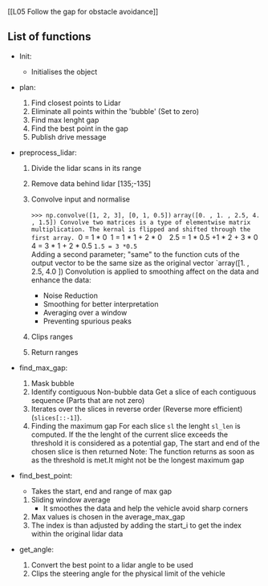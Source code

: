 [[L05 Follow the gap for obstacle avoidance]]
## List of functions
- Init: 
	- Initialises the object
- plan:
	1) Find closest points to Lidar
	2) Eliminate all points within the 'bubble' (Set to zero)
	3) Find max lenght gap
	4) Find the best point in the gap
	5) Publish drive message

- preprocess_lidar:
	1) Divide the lidar scans in its range
	2) Remove  data behind lidar [135;-135]
	3) Convolve input and normalise
	
		`>>> np.convolve([1, 2, 3], [0, 1, 0.5])`
		`array([0. , 1. , 2.5, 4. , 1.5])
		Convolve two matrices is a type of elementwise matrix multiplication. The kernal is flipped and shifted through the first array.
		`0 = 1 * 0`
		`1 = 1 * 1 + 2 * 0` 
		`2.5 = 1 * 0.5 +1 * 2 + 3 * 0`
		`4 = 3 * 1 + 2 * 0.5
		`1.5 = 3 *0.5`  
		Adding a second parameter; "same" to the function cuts of the output vector to be the same size as the original vector
		`array([1. , 2.5, 4.0 ])
		Convolution is applied to smoothing affect on the data and enhance the data:
		- Noise Reduction
		- Smoothing for better interpretation
		- Averaging over a window
		- Preventing spurious peaks
		
	4) Clips ranges
	5) Return ranges
	
- find_max_gap:
	1) Mask bubble
	2) Identify contiguous Non-bubble data
		Get a slice of each contiguous sequence (Parts that are not zero)
	3) Iterates over the slices in reverse order (Reverse more efficient)
		 (`slices[::-1]`).
	4) Finding the maximum gap
		For each slice `sl` the lenght `sl_len` is computed.
		If the the lenght of the current slice exceeds the threshold it is considered as a potential gap,
		The start and end of the chosen slice is then returned
	Note: The function returns as soon as as the threshold is met.It might not be the longest maximum gap

- find_best_point:
	- Takes the start, end and range of max gap
	1) Sliding window average
		- It smoothes the data and help the vehicle avoid sharp corners
	2) Max values is chosen in the average_max_gap
	3) The index is than adjusted by adding the start_i to get the index within the original lidar data

- get_angle:
	1) Convert the best point to a lidar angle to be used
	2) Clips the steering angle for the physical limit of the vehicle
	